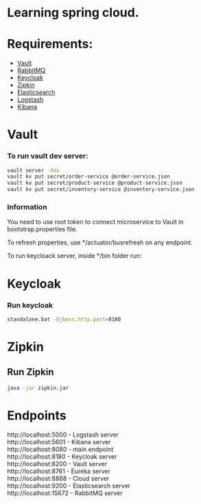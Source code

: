 # Learning spring cloud.

# Requirements:

- [Vault](https://www.vaultproject.io/)
- [RabbitMQ](https://www.rabbitmq.com/)
- [Keycloak](https://www.keycloak.org/)
- [Zipkin](https://zipkin.io/)
- [Elasticsearch](https://www.elastic.co/downloads/elasticsearch)
- [Logstash](https://www.elastic.co/downloads/logstash)
- [Kibana](https://www.elastic.co/downloads/kibana)

# Vault

### To run vault dev server: 
```bash
vault server -dev
vault kv put secret/order-service @order-service.json
vault kv put secret/product-service @product-service.json
vault kv put secret/inventory-service @inventory-service.json
```

### Information

You need to use root token to connect microservice to Vault in bootstrap.properties file.

To refresh properties, use */actuator/busrefresh on any endpoint.

To run keycloack server, inside */bin folder run:

# Keycloak

### Run keycloak

```bash
standalone.bat -Djboss.http.port=8180
```

# Zipkin

## Run Zipkin

```bash
java -jar zipkin.jar
```

# Endpoints

http://localhost:5000 - Logstash server  
http://localhost:5601 - Kibana server  
http://localhost:8080 - main endpoint  
http://localhost:8180 - Keycloak server  
http://localhost:8200 - Vault server  
http://localhost:8761 - Eureka server  
http://localhost:8888 - Cloud server  
http://localhost:9200 - Elasticsearch server  
http://localhost:15672 - RabbitMQ server  
